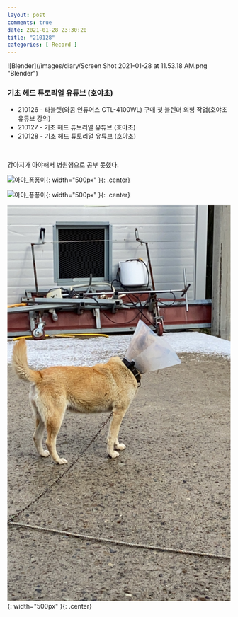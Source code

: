 ```yaml
---
layout: post
comments: true
date: 2021-01-28 23:30:20
title: "210128"
categories: [ Record ]
---
```


![Blender](/images/diary/Screen Shot 2021-01-28 at 11.53.18 AM.png "Blender")

### 기초 헤드 튜토리얼 유튜브 (호야초)

- 210126 - 타블렛(와콤 인튜어스 CTL-4100WL) 구매 첫 블렌더 외형 작업(호야초 유튜브 강의)
- 210127 - 기초 헤드 튜토리얼 유튜브 (호야초)
- 210128 - 기초 헤드 튜토리얼 유튜브 (호야초)

<br>

강아지가 아야해서 병원행으로 공부 못했다.

![아야_퐁퐁이](/images/diary/IMG_2568.PNG){: width="500px" }{: .center}

![아야_퐁퐁이](/images/diary/IMG_2569.PNG){: width="500px" }{: .center}

![아야_퐁퐁이](/images/diary/2021-01-28-dog.JPG){: width="500px" }{: .center}

